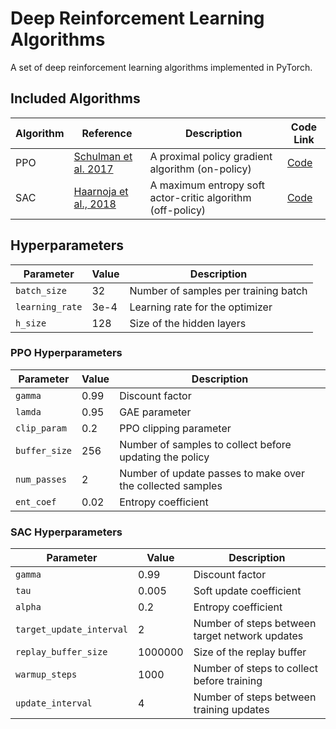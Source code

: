 # Deep Reinforcement Learning Algorithms

A set of deep reinforcement learning algorithms implemented in PyTorch.

## Included Algorithms

| Algorithm | Reference | Description | Code Link |
| --- | --- | --- | --- |
| PPO | [Schulman et al. 2017](https://arxiv.org/abs/1707.06347) | A proximal policy gradient algorithm (on-policy) | [Code](./ppo/) |
| SAC | [Haarnoja et al., 2018](https://arxiv.org/abs/1812.05905) | A maximum entropy soft actor-critic algorithm (off-policy) | [Code](./sac/) |

## Hyperparameters

| Parameter | Value | Description |
| --- | --- | --- |
| `batch_size` | 32 | Number of samples per training batch |
| `learning_rate` | 3e-4 | Learning rate for the optimizer |
| `h_size` | 128 | Size of the hidden layers |

### PPO Hyperparameters

| Parameter | Value | Description |
| --- | --- | --- |
| `gamma` | 0.99 | Discount factor |
| `lamda` | 0.95 | GAE parameter |
| `clip_param` | 0.2 | PPO clipping parameter |
| `buffer_size` | 256 | Number of samples to collect before updating the policy |
| `num_passes` | 2 | Number of update passes to make over the collected samples |
| `ent_coef` | 0.02 | Entropy coefficient |

### SAC Hyperparameters

| Parameter | Value | Description |
| --- | --- | --- |
| `gamma` | 0.99 | Discount factor |
| `tau` | 0.005 | Soft update coefficient |
| `alpha` | 0.2 | Entropy coefficient |
| `target_update_interval` | 2 | Number of steps between target network updates |
| `replay_buffer_size` | 1000000 | Size of the replay buffer |
| `warmup_steps` | 1000 | Number of steps to collect before training |
| `update_interval` | 4 | Number of steps between training updates |
